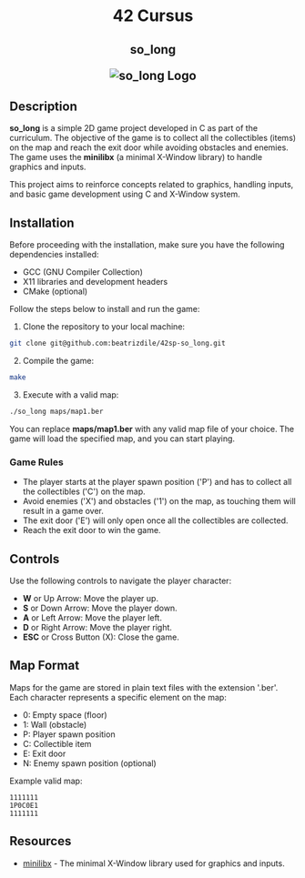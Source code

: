 <h1 align=center>
  42 Cursus
 </h1>
<h2 align=center>
  so_long

  ![so_long Logo](https://game.42sp.org.br/static/assets/achievements/so_longm.png)

  </h2>

## Description

**so_long** is a simple 2D game project developed in C as part of the curriculum. The objective of the game is to collect all the collectibles (items) on the map and reach the exit door while avoiding obstacles and enemies. The game uses the **minilibx** (a minimal X-Window library) to handle graphics and inputs.

This project aims to reinforce concepts related to graphics, handling inputs, and basic game development using C and X-Window system.

## Installation

Before proceeding with the installation, make sure you have the following dependencies installed:

- GCC (GNU Compiler Collection)
- X11 libraries and development headers
- CMake (optional)

Follow the steps below to install and run the game:

1. Clone the repository to your local machine:

```bash
git clone git@github.com:beatrizdile/42sp-so_long.git
```

2. Compile the game:
```bash
make
```

3. Execute with a valid map:
```bash
./so_long maps/map1.ber
```

You can replace **maps/map1.ber** with any valid map file of your choice. The game will load the specified map, and you can start playing.

### Game Rules
- The player starts at the player spawn position ('P') and has to collect all the collectibles ('C') on the map.
- Avoid enemies ('X') and obstacles ('1') on the map, as touching them will result in a game over.
- The exit door ('E') will only open once all the collectibles are collected.
- Reach the exit door to win the game.

## Controls

Use the following controls to navigate the player character:

- **W** or Up Arrow: Move the player up.
- **S** or Down Arrow: Move the player down.
- **A** or Left Arrow: Move the player left.
- **D** or Right Arrow: Move the player right.
- **ESC** or Cross Button (X): Close the game.

## Map Format

Maps for the game are stored in plain text files with the extension '.ber'. Each character represents a specific element on the map:

- 0: Empty space (floor)
- 1: Wall (obstacle)
- P: Player spawn position
- C: Collectible item
- E: Exit door
- N: Enemy spawn position (optional)

Example valid map:

```text
1111111
1P0C0E1
1111111
```

## Resources

- [minilibx](https://github.com/42Paris/minilibx-linux) - The minimal X-Window library used for graphics and inputs.


















